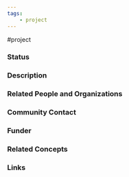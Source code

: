 ```yaml
---
tags:
    - project
---
```

#project

### Status


### Description


### Related People and Organizations


### Community Contact


### Funder


### Related Concepts


### Links





 
